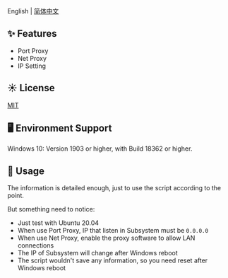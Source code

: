 English | [简体中文](README-zh_CN.md)

## ✨ Features

- Port Proxy
- Net Proxy
- IP Setting

## ☀️ License

[MIT](https://github.com/Xie-Jay/WSL2-Tools/blob/main/LICENSE)

## 🖥 Environment Support

Windows 10: Version 1903 or higher, with Build 18362 or higher.

## 🔨 Usage

The information is detailed enough, just to use the script according to the point.

But something need to notice:

- Just test with Ubuntu 20.04
- When use Port Proxy, IP that listen in Subsystem must be `0.0.0.0`
- When use Net Proxy, enable the proxy software to allow LAN connections
- The IP of Subsystem will change after Windows reboot
- The script wouldn't save any information, so you need reset after Windows reboot

